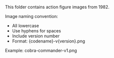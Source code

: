 This folder contains action figure images from 1982.

Image naming convention:
- All lowercase
- Use hyphens for spaces
- Include version number
- Format: {codename}-v{version}.png

Example: cobra-commander-v1.png